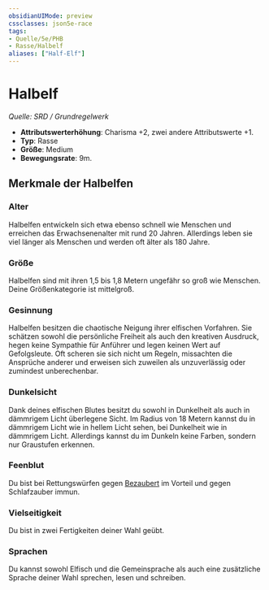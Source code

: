 ```yaml
---
obsidianUIMode: preview
cssclasses: json5e-race
tags:
- Quelle/5e/PHB
- Rasse/Halbelf
aliases: ["Half-Elf"]
---
```

# Halbelf
*Quelle: SRD / Grundregelwerk*  

- **Attributswerterhöhung**: Charisma +2, zwei andere Attributswerte +1.
- **Typ**: Rasse
- **Größe**: Medium
- **Bewegungsrate**: 9m.

## Merkmale der Halbelfen

### Alter

Halbelfen entwickeln sich etwa ebenso schnell wie Menschen und erreichen das Erwachsenenalter mit rund 20 Jahren. Allerdings leben sie viel länger als Menschen und werden oft älter als 180 Jahre.

### Größe

Halbelfen sind mit ihren 1,5 bis 1,8 Metern ungefähr so groß wie Menschen. Deine Größenkategorie ist mittelgroß.

### Gesinnung

Halbelfen besitzen die chaotische Neigung ihrer elfischen Vorfahren. Sie schätzen sowohl die persönliche Freiheit als auch den kreativen Ausdruck, hegen keine Sympathie für Anführer und legen keinen Wert auf Gefolgsleute. Oft scheren sie sich nicht um Regeln, missachten die Ansprüche anderer und erweisen sich zuweilen als unzuverlässig oder zumindest unberechenbar.

### Dunkelsicht

Dank deines elfischen Blutes besitzt du sowohl in Dunkelheit als auch in dämmrigem Licht überlegene Sicht. Im Radius von 18 Metern kannst du in dämmrigem Licht wie in hellem Licht sehen, bei Dunkelheit wie in dämmrigem Licht. Allerdings kannst du im Dunkeln keine Farben, sondern nur Graustufen erkennen.

### Feenblut

Du bist bei Rettungswürfen gegen [Bezaubert](rules/conditions.md#charmed) im Vorteil und gegen Schlafzauber immun.

### Vielseitigkeit

Du bist in zwei Fertigkeiten deiner Wahl geübt.

### Sprachen

Du kannst sowohl Elfisch und die Gemeinsprache als auch eine zusätzliche Sprache deiner Wahl sprechen, lesen und schreiben.